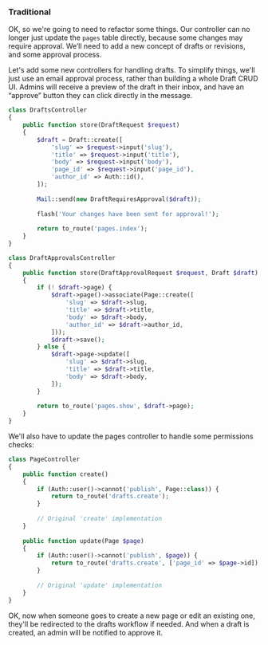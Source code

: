 ### Traditional

OK, so we're going to need to refactor some things. Our controller can no longer just 
update the `pages` table directly, because some changes may require approval. We’ll
need to add a new concept of drafts or revisions, and some approval process.

Let's add some new controllers for handling drafts. To simplify things, we'll just 
use an email approval process, rather than building a whole Draft CRUD UI. Admins
will receive a preview of the draft in their inbox, and have an “approve” button
they can click directly in the message.

```php
class DraftsController
{
    public function store(DraftRequest $request)
    {
        $draft = Draft::create([
            'slug' => $request->input('slug'),
            'title' => $request->input('title'),
            'body' => $request->input('body'),
            'page_id' => $request->input('page_id'),
            'author_id' => Auth::id(),
        ]);
        
        Mail::send(new DraftRequiresApproval($draft));
        
        flash('Your changes have been sent for approval!');
        
        return to_route('pages.index');
    }
}

class DraftApprovalsController
{
    public function store(DraftApprovalRequest $request, Draft $draft)
    {
        if (! $draft->page) {
            $draft->page()->associate(Page::create([
                'slug' => $draft->slug,
                'title' => $draft->title,
                'body' => $draft->body,
                'author_id' => $draft->author_id,
            ]));
            $draft->save();
        } else {
            $draft->page->update([
                'slug' => $draft->slug,
                'title' => $draft->title,
                'body' => $draft->body,
            ]);
        }
        
        return to_route('pages.show', $draft->page);
    }
}
```

We'll also have to update the pages controller to handle some permissions checks:

```php
class PageController
{
    public function create()
    {
        if (Auth::user()->cannot('publish', Page::class)) {
            return to_route('drafts.create');
        }
    
        // Original 'create' implementation
    }
    
    public function update(Page $page)
    {
        if (Auth::user()->cannot('publish', $page)) {
            return to_route('drafts.create', ['page_id' => $page->id]);
        }
    
        // Original 'update' implementation
    }
}
```

OK, now when someone goes to create a new page or edit an existing one,
they'll be redirected to the drafts workflow if needed. And when a draft
is created, an admin will be notified to approve it.

